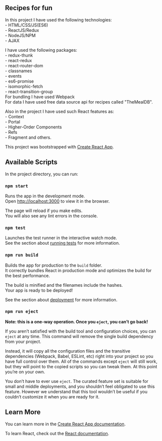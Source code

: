 ## Recipes for fun
In this project I have used the following technologies:<br>
    - HTML/CSS/JS(ES6)<br>
    - ReactJS/Redux<br>
    - NodeJS/NPM<br>
    - AJAX<br>

I have used the following packages:<br>
    - redux-thunk<br>
    - react-redux<br>
    - react-router-dom<br>
    - classnames<br>
    - events<br>
    - es6-promise<br>
    - isomorphic-fetch<br>
    - react-transition-group<br>
    For bundling I have used Webpack <br>
    For data I have used free data source api for recipes called "TheMealDB".

Also in the project I have used such React features as: <br>
    - Context<br>
    - Portal<br>
    - Higher-Order Components<br>
    - Refs<br>
    - Fragment and others.<br>

This project was bootstrapped with [Create React App](https://github.com/facebook/create-react-app).

## Available Scripts

In the project directory, you can run:

### `npm start`

Runs the app in the development mode.<br>
Open [http://localhost:3000](http://localhost:3000) to view it in the browser.

The page will reload if you make edits.<br>
You will also see any lint errors in the console.

### `npm test`

Launches the test runner in the interactive watch mode.<br>
See the section about [running tests](https://facebook.github.io/create-react-app/docs/running-tests) for more information.

### `npm run build`

Builds the app for production to the `build` folder.<br>
It correctly bundles React in production mode and optimizes the build for the best performance.

The build is minified and the filenames include the hashes.<br>
Your app is ready to be deployed!

See the section about [deployment](https://facebook.github.io/create-react-app/docs/deployment) for more information.

### `npm run eject`

**Note: this is a one-way operation. Once you `eject`, you can’t go back!**

If you aren’t satisfied with the build tool and configuration choices, you can `eject` at any time. This command will remove the single build dependency from your project.

Instead, it will copy all the configuration files and the transitive dependencies (Webpack, Babel, ESLint, etc) right into your project so you have full control over them. All of the commands except `eject` will still work, but they will point to the copied scripts so you can tweak them. At this point you’re on your own.

You don’t have to ever use `eject`. The curated feature set is suitable for small and middle deployments, and you shouldn’t feel obligated to use this feature. However we understand that this tool wouldn’t be useful if you couldn’t customize it when you are ready for it.

## Learn More

You can learn more in the [Create React App documentation](https://facebook.github.io/create-react-app/docs/getting-started).

To learn React, check out the [React documentation](https://reactjs.org/).
